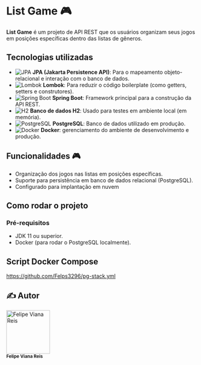 # List Game 🎮

**List Game** é um projeto de API REST que os usuários organizam seus jogos em posições específicas dentro das listas de gêneros.

## Tecnologias utilizadas

- ![JPA](https://img.shields.io/badge/JPA-2962FF?logo=java&logoColor=white) **JPA (Jakarta Persistence API)**: Para o mapeamento objeto-relacional e interação com o banco de dados.
- ![Lombok](https://img.shields.io/badge/Lombok-1E8D3D?logo=java&logoColor=white) **Lombok**: Para reduzir o código boilerplate (como getters, setters e construtores).
- ![Spring Boot](https://img.shields.io/badge/Spring_Boot-6DB33F?logo=springboot&logoColor=white) **Spring Boot**: Framework principal para a construção da API REST.
- ![H2](https://img.shields.io/badge/H2-4B8BBE?logo=h2&logoColor=white) **Banco de dados H2**: Usado para testes em ambiente local (em memória).
- ![PostgreSQL](https://img.shields.io/badge/PostgreSQL-4169E1?logo=postgresql&logoColor=white) **PostgreSQL**: Banco de dados utilizado em produção.
- ![Docker](https://img.shields.io/badge/Docker-2496ED?logo=docker&logoColor=white) **Docker**: gerenciamento do ambiente de desenvolvimento e produção.

## Funcionalidades 🎮

- Organização dos jogos nas listas em posições específicas.
- Suporte para persistência em banco de dados relacional (PostgreSQL).
- Configurado para implantação em nuvem

## Como rodar o projeto

### Pré-requisitos

- JDK 11 ou superior.
- Docker (para rodar o PostgreSQL localmente).

## Script Docker Compose
https://github.com/Felps3296/pg-stack.yml

<h2>✍️ Autor</h2>

<a href="https://github.com/Felps3296">
  <img loading="lazy" src="https://avatars.githubusercontent.com/u/64935845?v=4" width="115" alt="Felipe Viana Reis">
</a>
<br>
<sub><b>Felipe Viana Reis</b></sub>
<br>
